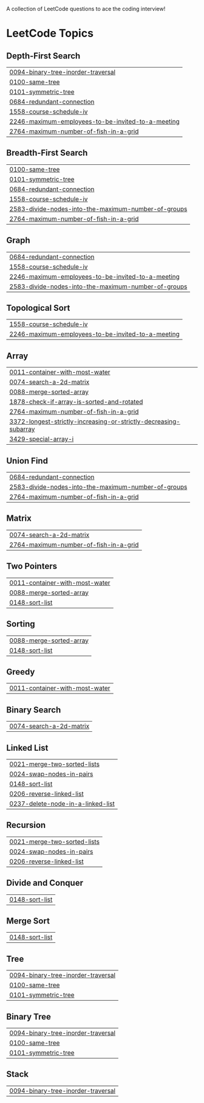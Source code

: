 A collection of LeetCode questions to ace the coding interview! 
<!---LeetCode Topics Start-->
# LeetCode Topics
## Depth-First Search
|  |
| ------- |
| [0094-binary-tree-inorder-traversal](https://github.com/abhay707/Coding-Practice/tree/master/0094-binary-tree-inorder-traversal) |
| [0100-same-tree](https://github.com/abhay707/Coding-Practice/tree/master/0100-same-tree) |
| [0101-symmetric-tree](https://github.com/abhay707/Coding-Practice/tree/master/0101-symmetric-tree) |
| [0684-redundant-connection](https://github.com/abhay707/Coding-Practice/tree/master/0684-redundant-connection) |
| [1558-course-schedule-iv](https://github.com/abhay707/Coding-Practice/tree/master/1558-course-schedule-iv) |
| [2246-maximum-employees-to-be-invited-to-a-meeting](https://github.com/abhay707/Coding-Practice/tree/master/2246-maximum-employees-to-be-invited-to-a-meeting) |
| [2764-maximum-number-of-fish-in-a-grid](https://github.com/abhay707/Coding-Practice/tree/master/2764-maximum-number-of-fish-in-a-grid) |
## Breadth-First Search
|  |
| ------- |
| [0100-same-tree](https://github.com/abhay707/Coding-Practice/tree/master/0100-same-tree) |
| [0101-symmetric-tree](https://github.com/abhay707/Coding-Practice/tree/master/0101-symmetric-tree) |
| [0684-redundant-connection](https://github.com/abhay707/Coding-Practice/tree/master/0684-redundant-connection) |
| [1558-course-schedule-iv](https://github.com/abhay707/Coding-Practice/tree/master/1558-course-schedule-iv) |
| [2583-divide-nodes-into-the-maximum-number-of-groups](https://github.com/abhay707/Coding-Practice/tree/master/2583-divide-nodes-into-the-maximum-number-of-groups) |
| [2764-maximum-number-of-fish-in-a-grid](https://github.com/abhay707/Coding-Practice/tree/master/2764-maximum-number-of-fish-in-a-grid) |
## Graph
|  |
| ------- |
| [0684-redundant-connection](https://github.com/abhay707/Coding-Practice/tree/master/0684-redundant-connection) |
| [1558-course-schedule-iv](https://github.com/abhay707/Coding-Practice/tree/master/1558-course-schedule-iv) |
| [2246-maximum-employees-to-be-invited-to-a-meeting](https://github.com/abhay707/Coding-Practice/tree/master/2246-maximum-employees-to-be-invited-to-a-meeting) |
| [2583-divide-nodes-into-the-maximum-number-of-groups](https://github.com/abhay707/Coding-Practice/tree/master/2583-divide-nodes-into-the-maximum-number-of-groups) |
## Topological Sort
|  |
| ------- |
| [1558-course-schedule-iv](https://github.com/abhay707/Coding-Practice/tree/master/1558-course-schedule-iv) |
| [2246-maximum-employees-to-be-invited-to-a-meeting](https://github.com/abhay707/Coding-Practice/tree/master/2246-maximum-employees-to-be-invited-to-a-meeting) |
## Array
|  |
| ------- |
| [0011-container-with-most-water](https://github.com/abhay707/Coding-Practice/tree/master/0011-container-with-most-water) |
| [0074-search-a-2d-matrix](https://github.com/abhay707/Coding-Practice/tree/master/0074-search-a-2d-matrix) |
| [0088-merge-sorted-array](https://github.com/abhay707/Coding-Practice/tree/master/0088-merge-sorted-array) |
| [1878-check-if-array-is-sorted-and-rotated](https://github.com/abhay707/Coding-Practice/tree/master/1878-check-if-array-is-sorted-and-rotated) |
| [2764-maximum-number-of-fish-in-a-grid](https://github.com/abhay707/Coding-Practice/tree/master/2764-maximum-number-of-fish-in-a-grid) |
| [3372-longest-strictly-increasing-or-strictly-decreasing-subarray](https://github.com/abhay707/Coding-Practice/tree/master/3372-longest-strictly-increasing-or-strictly-decreasing-subarray) |
| [3429-special-array-i](https://github.com/abhay707/Coding-Practice/tree/master/3429-special-array-i) |
## Union Find
|  |
| ------- |
| [0684-redundant-connection](https://github.com/abhay707/Coding-Practice/tree/master/0684-redundant-connection) |
| [2583-divide-nodes-into-the-maximum-number-of-groups](https://github.com/abhay707/Coding-Practice/tree/master/2583-divide-nodes-into-the-maximum-number-of-groups) |
| [2764-maximum-number-of-fish-in-a-grid](https://github.com/abhay707/Coding-Practice/tree/master/2764-maximum-number-of-fish-in-a-grid) |
## Matrix
|  |
| ------- |
| [0074-search-a-2d-matrix](https://github.com/abhay707/Coding-Practice/tree/master/0074-search-a-2d-matrix) |
| [2764-maximum-number-of-fish-in-a-grid](https://github.com/abhay707/Coding-Practice/tree/master/2764-maximum-number-of-fish-in-a-grid) |
## Two Pointers
|  |
| ------- |
| [0011-container-with-most-water](https://github.com/abhay707/Coding-Practice/tree/master/0011-container-with-most-water) |
| [0088-merge-sorted-array](https://github.com/abhay707/Coding-Practice/tree/master/0088-merge-sorted-array) |
| [0148-sort-list](https://github.com/abhay707/Coding-Practice/tree/master/0148-sort-list) |
## Sorting
|  |
| ------- |
| [0088-merge-sorted-array](https://github.com/abhay707/Coding-Practice/tree/master/0088-merge-sorted-array) |
| [0148-sort-list](https://github.com/abhay707/Coding-Practice/tree/master/0148-sort-list) |
## Greedy
|  |
| ------- |
| [0011-container-with-most-water](https://github.com/abhay707/Coding-Practice/tree/master/0011-container-with-most-water) |
## Binary Search
|  |
| ------- |
| [0074-search-a-2d-matrix](https://github.com/abhay707/Coding-Practice/tree/master/0074-search-a-2d-matrix) |
## Linked List
|  |
| ------- |
| [0021-merge-two-sorted-lists](https://github.com/abhay707/Coding-Practice/tree/master/0021-merge-two-sorted-lists) |
| [0024-swap-nodes-in-pairs](https://github.com/abhay707/Coding-Practice/tree/master/0024-swap-nodes-in-pairs) |
| [0148-sort-list](https://github.com/abhay707/Coding-Practice/tree/master/0148-sort-list) |
| [0206-reverse-linked-list](https://github.com/abhay707/Coding-Practice/tree/master/0206-reverse-linked-list) |
| [0237-delete-node-in-a-linked-list](https://github.com/abhay707/Coding-Practice/tree/master/0237-delete-node-in-a-linked-list) |
## Recursion
|  |
| ------- |
| [0021-merge-two-sorted-lists](https://github.com/abhay707/Coding-Practice/tree/master/0021-merge-two-sorted-lists) |
| [0024-swap-nodes-in-pairs](https://github.com/abhay707/Coding-Practice/tree/master/0024-swap-nodes-in-pairs) |
| [0206-reverse-linked-list](https://github.com/abhay707/Coding-Practice/tree/master/0206-reverse-linked-list) |
## Divide and Conquer
|  |
| ------- |
| [0148-sort-list](https://github.com/abhay707/Coding-Practice/tree/master/0148-sort-list) |
## Merge Sort
|  |
| ------- |
| [0148-sort-list](https://github.com/abhay707/Coding-Practice/tree/master/0148-sort-list) |
## Tree
|  |
| ------- |
| [0094-binary-tree-inorder-traversal](https://github.com/abhay707/Coding-Practice/tree/master/0094-binary-tree-inorder-traversal) |
| [0100-same-tree](https://github.com/abhay707/Coding-Practice/tree/master/0100-same-tree) |
| [0101-symmetric-tree](https://github.com/abhay707/Coding-Practice/tree/master/0101-symmetric-tree) |
## Binary Tree
|  |
| ------- |
| [0094-binary-tree-inorder-traversal](https://github.com/abhay707/Coding-Practice/tree/master/0094-binary-tree-inorder-traversal) |
| [0100-same-tree](https://github.com/abhay707/Coding-Practice/tree/master/0100-same-tree) |
| [0101-symmetric-tree](https://github.com/abhay707/Coding-Practice/tree/master/0101-symmetric-tree) |
## Stack
|  |
| ------- |
| [0094-binary-tree-inorder-traversal](https://github.com/abhay707/Coding-Practice/tree/master/0094-binary-tree-inorder-traversal) |
<!---LeetCode Topics End-->
